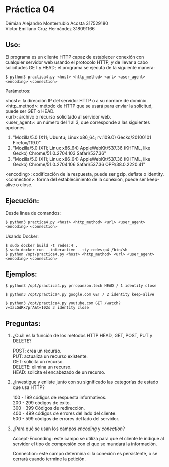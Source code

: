 # Práctica 04

Démian Alejandro Monterrubio Acosta 317529180  
Victor Emiliano Cruz Hernández 318091166

## Uso:

El programa es un cliente HTTP capaz de establecer conexión con cualquier servidor web
usando el protocolo HTTP, y de llevar a cabo solicitudes GET y HEAD; el programa se
ejecuta de la siguiente manera:

```shell
$ python3 practica4.py <host> <http_method> <url> <user_agent> <encoding> <connection>
```

Parámetros:

\<host>: la dirección IP del servidor HTTP o a su nombre de dominio.  
\<http_method>: método de HTTP que se usará para enviar la solicitud, puede ser GET o HEAD.  
\<url>: archivo o recurso solicitado al servidor web.  
\<user_agent>: un número del 1 al 3, que corresponde a las siguientes opciones.  
1. "Mozilla/5.0 (X11; Ubuntu; Linux x86_64; rv:109.0) Gecko/20100101 Firefox/119.0"  
2. "Mozilla/5.0 (X11; Linux x86_64) AppleWebKit/537.36 (KHTML, like Gecko) Chrome/51.0.2704.103 Safari/537.36"  
3. "Mozilla/5.0 (X11; Linux x86_64) AppleWebKit/537.36 (KHTML, like Gecko) Chrome/51.0.2704.106 Safari/537.36 OPR/38.0.2220.41"

\<encoding>: codificación de la respuesta, puede ser gzip, deflate o identity.  
\<connection>: forma del establecimiento de la conexión, puede ser keep-alive o close.

## Ejecución:

Desde línea de comandos:
```shell
$ python3 practica4.py <host> <http_method> <url> <user_agent> <encoding> <connection>
```

Usando Docker:
```shell
$ sudo docker build -t redes:4 .
$ sudo docker run --interactive --tty redes:p4 /bin/sh
$ python /opt/practica4.py <host> <http_method> <url> <user_agent> <encoding> <connection>
```

## Ejemplos:

```shell
$ python3 /opt/practica4.py prropanzon.tech HEAD / 1 identity close
```

```shell
$ python3 /opt/practica4.py google.com GET / 2 identity keep-alive
```

```shell
$ python3 /opt/practica4.py youtube.com GET /watch?v=IaLGdRx7prA&t=102s 3 identity close
```

## Preguntas:

1. ¿Cuál es la función de los métodos HTTP HEAD, GET, POST, PUT y DELETE?

    POST: crea un recurso.  
    PUT: actualiza un recurso existente.  
    GET: solicita un recurso.  
    DELETE: elimina un recurso.  
    HEAD: solicita el encabezado de un recurso.

2. ¿Investigue y enliste junto con su significado las categorías de estado que usa HTTP?

    100 - 199 códigos de respuesta informativos.  
    200 - 299 códigos de éxito.  
    300 - 399 Códigos de redirección.  
    400 - 499 códigos de errores del lado del cliente.  
    500 - 599 códigos de errores del lado del servidor.

3. ¿Para qué se usan los campos *encoding* y *conection*?

    Accept-Enconding: este campo se utiliza para que el cliente le indique al servidor el tipo de compresión con el que se mandará la información.

    Connection: este campo determina si la conexión es persistente, o se cerrará cuando termine la petición.
